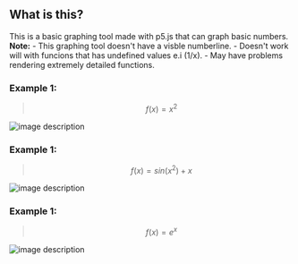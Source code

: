 ## What is this?
This is a basic graphing tool made with p5.js that can graph basic numbers.
**Note:**
    - This graphing tool doesn't have a visble numberline.
    - Doesn't work will with funcions that has undefined values e.i (1/x).
    - May have problems rendering extremely detailed functions.

### Example 1:


>$$f(x)=x^2$$


![image description](https://cdn.discordapp.com/attachments/499522799396847616/981820946644086814/unknown.png)

### Example 1:


>$$f(x)=sin(x^2)+x$$


![image description](https://cdn.discordapp.com/attachments/499522799396847616/981821818509881375/unknown.png)

### Example 1:


>$$f(x)=e^x$$


![image description](https://cdn.discordapp.com/attachments/499522799396847616/981823539839651850/unknown.png)

<style>
    img{
        margin-right: auto;
        margin-left: auto;
    }
</style>
